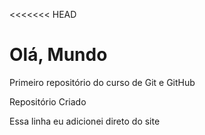 <<<<<<< HEAD
# Olá, Mundo
 Primeiro repositório do curso de Git e GitHub
 
 Repositório Criado
 
 Essa linha eu adicionei direto do site
 

